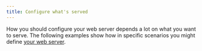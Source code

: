 ```yaml
---
title: Configure what's served
---
```


How you should configure your web server depends a lot on what you want to serve.
The following examples show how in specific scenarios you might define [your web server](/create-apps/app-reference/single-runtime-image.md#web).
